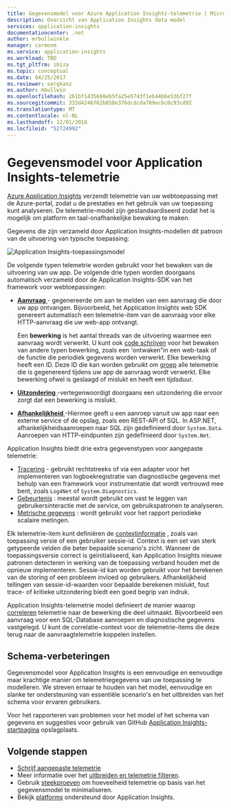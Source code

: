 ```yaml
---
title: Gegevensmodel voor Azure Application Insights-telemetrie | Microsoft Docs
description: Overzicht van Application Insights data model
services: application-insights
documentationcenter: .net
author: mrbullwinkle
manager: carmonm
ms.service: application-insights
ms.workload: TBD
ms.tgt_pltfrm: ibiza
ms.topic: conceptual
ms.date: 04/25/2017
ms.reviewer: sergkanz
ms.author: mbullwin
ms.openlocfilehash: 261bf1435680eb5fa25e5743f1eb44bbe53bf27f
ms.sourcegitcommit: 333d4246f62b858e376dcdcda789ecbc0c93cd92
ms.translationtype: MT
ms.contentlocale: nl-NL
ms.lasthandoff: 12/01/2018
ms.locfileid: "52724992"
---
```

# <a name="application-insights-telemetry-data-model"></a>Gegevensmodel voor Application Insights-telemetrie

[Azure Application Insights](app-insights-overview.md) verzendt telemetrie van uw webtoepassing met de Azure-portal, zodat u de prestaties en het gebruik van uw toepassing kunt analyseren. De telemetrie-model zijn gestandaardiseerd zodat het is mogelijk om platform en taal-onafhankelijke bewaking te maken. 

Gegevens die zijn verzameld door Application Insights-modellen dit patroon van de uitvoering van typische toepassing:

![Application Insights-toepassingsmodel](./media/application-insights-data-model/application-insights-data-model.png)

De volgende typen telemetrie worden gebruikt voor het bewaken van de uitvoering van uw app. De volgende drie typen worden doorgaans automatisch verzameld door de Application Insights-SDK van het framework voor webtoepassingen:

* [**Aanvraag** ](application-insights-data-model-request-telemetry.md) - gegenereerde om aan te melden van een aanvraag die door uw app ontvangen. Bijvoorbeeld, het Application Insights web SDK genereert automatisch een telemetrie-item van de aanvraag voor elke HTTP-aanvraag die uw web-app ontvangt. 

    Een **bewerking** is het aantal threads van de uitvoering waarmee een aanvraag wordt verwerkt. U kunt ook [code schrijven](app-insights-api-custom-events-metrics.md#trackrequest) voor het bewaken van andere typen bewerking, zoals een 'ontwaken"in een web-taak of de functie die periodiek gegevens worden verwerkt.  Elke bewerking heeft een ID. Deze ID die kan worden gebruikt om [groep](application-insights-correlation.md) alle telemetrie die is gegenereerd tijdens uw app de aanvraag wordt verwerkt. Elke bewerking ofwel is geslaagd of mislukt en heeft een tijdsduur.
* [**Uitzondering** ](application-insights-data-model-exception-telemetry.md) -vertegenwoordigt doorgaans een uitzondering die ervoor zorgt dat een bewerking is mislukt.
* [**Afhankelijkheid** ](application-insights-data-model-dependency-telemetry.md) -Hiermee geeft u een aanroep vanuit uw app naar een externe service of de opslag, zoals een REST-API of SQL. In ASP.NET, afhankelijkheidsaanroepen naar SQL zijn gedefinieerd door `System.Data`. Aanroepen van HTTP-eindpunten zijn gedefinieerd door `System.Net`. 

Application Insights biedt drie extra gegevenstypen voor aangepaste telemetrie:

* [Tracering](application-insights-data-model-trace-telemetry.md) - gebruikt rechtstreeks of via een adapter voor het implementeren van logboekregistratie van diagnostische gegevens met behulp van een framework voor instrumentatie dat wordt vertrouwd mee bent, zoals `Log4Net` of `System.Diagnostics`.
* [Gebeurtenis](application-insights-data-model-event-telemetry.md) : meestal wordt gebruikt om vast te leggen van gebruikersinteractie met de service, om gebruikspatronen te analyseren.
* [Metrische gegevens](application-insights-data-model-metric-telemetry.md) : wordt gebruikt voor het rapport periodieke scalaire metingen.

Elk telemetrie-item kunt definiëren de [contextinformatie](application-insights-data-model-context.md) , zoals van toepassing versie of een gebruiker sessie-id. Context is een set van sterk getypeerde velden die beter bepaalde scenario's zicht. Wanneer de toepassingsversie correct is geïnitialiseerd, kan Application Insights nieuwe patronen detecteren in werking van de toepassing verband houden met de opnieuw implementeren. Sessie-id kan worden gebruikt voor het berekenen van de storing of een probleem invloed op gebruikers. Afhankelijkheid tellingen van sessie-id-waarden voor bepaalde berekenen mislukt, fout trace- of kritieke uitzondering biedt een goed begrip van indruk.

Application Insights-telemetrie model definieert de manier waarop [correleren](application-insights-correlation.md) telemetrie naar de bewerking die deel uitmaakt. Bijvoorbeeld een aanvraag voor een SQL-Database aanroepen en diagnostische gegevens vastgelegd. U kunt de correlatie-context voor de telemetrie-items die deze terug naar de aanvraagtelemetrie koppelen instellen.

## <a name="schema-improvements"></a>Schema-verbeteringen

Gegevensmodel voor Application Insights is een eenvoudige en eenvoudige maar krachtige manier om telemetriegegevens van uw toepassing te modelleren. We streven ernaar te houden van het model, eenvoudige en slanke ter ondersteuning van essentiële scenario's en het uitbreiden van het schema voor ervaren gebruikers.

Voor het rapporteren van problemen voor het model of het schema van gegevens en suggesties voor gebruik van GitHub [Application Insights-startpagina](https://github.com/Microsoft/ApplicationInsights-Home/labels/schema) opslagplaats.

## <a name="next-steps"></a>Volgende stappen

- [Schrijf aangepaste telemetrie](app-insights-api-custom-events-metrics.md)
- Meer informatie over het [uitbreiden en telemetrie filteren](app-insights-api-filtering-sampling.md).
- Gebruik [steekproeven](app-insights-sampling.md) om hoeveelheid telemetrie op basis van het gegevensmodel te minimaliseren.
- Bekijk [platforms](app-insights-platforms.md) ondersteund door Application Insights.
